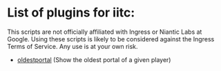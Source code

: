 # List of plugins for iitc:
This scripts are not officially affiliated with Ingress or Niantic Labs at Google. Using these scripts is likely to be considered against the Ingress Terms of Service. Any use is at your own risk. 
* [oldestportal](https://github.com/shineangelic/iitc-plugins/blob/master/oldestportal/oldestportal.user.js) (Show the oldest portal of a given player)
